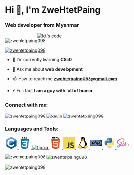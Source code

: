 <h1 align="left">Hi 👋, I'm ZweHtetPaing</h1>
<h3 align="left">Web developer from Myanmar</h3>
<img align="right" alt="let's code" width="400" src="https://media3.giphy.com/media/aEwLTJvYxwo1L09oyP/giphy.gif?cid=ecf05e478jd5vcgpconwyv9pcdfqgnofid0bis15lde0i2g9&rid=giphy.gif&ct=g">

<p align="left"> <img src="https://komarev.com/ghpvc/?username=zwehtetpaing098&label=Profile%20views&color=0e75b6&style=flat" alt="zwehtetpaing098" /> </p>

<p align="left"> <a href="https://twitter.com/zwehtetpaing098" target="blank"><img src="https://img.shields.io/twitter/follow/zwehtetpaing098?logo=twitter&style=for-the-badge" alt="zwehtetpaing098" /></a> </p>

- 🌱 I’m currently learning **CS50**

- 💬 Ask me about **web development**

- 📫 How to reach me **zwehtetpaing098@gmail.com**

- ⚡ Fun fact **I am a guy with full of humor.**

<h3 align="left">Connect with me:</h3>
<p align="left">
<a href="https://twitter.com/zwehtetpaing098" target="blank"><img align="center" src="https://raw.githubusercontent.com/rahuldkjain/github-profile-readme-generator/master/src/images/icons/Social/twitter.svg" alt="zwehtetpaing098" height="30" width="40" /></a>
<a href="https://fb.com/kevin" target="blank"><img align="center" src="https://raw.githubusercontent.com/rahuldkjain/github-profile-readme-generator/master/src/images/icons/Social/facebook.svg" alt="kevin" height="30" width="40" /></a>
<a href="https://dribbble.com/zwehtetpaing098" target="blank"><img align="center" src="https://raw.githubusercontent.com/rahuldkjain/github-profile-readme-generator/master/src/images/icons/Social/dribbble.svg" alt="zwehtetpaing098" height="30" width="40" /></a>
</p>

<h3 align="left">Languages and Tools:</h3>
<p align="left"> <a href="https://www.cprogramming.com/" target="_blank" rel="noreferrer"> <img src="https://raw.githubusercontent.com/devicons/devicon/master/icons/c/c-original.svg" alt="c" width="40" height="40"/> </a> <a href="https://www.w3schools.com/css/" target="_blank" rel="noreferrer"> <img src="https://raw.githubusercontent.com/devicons/devicon/master/icons/css3/css3-original-wordmark.svg" alt="css3" width="40" height="40"/> </a> <a href="https://www.figma.com/" target="_blank" rel="noreferrer"> <img src="https://www.vectorlogo.zone/logos/figma/figma-icon.svg" alt="figma" width="40" height="40"/> </a> <a href="https://www.w3.org/html/" target="_blank" rel="noreferrer"> <img src="https://raw.githubusercontent.com/devicons/devicon/master/icons/html5/html5-original-wordmark.svg" alt="html5" width="40" height="40"/> </a> <a href="https://developer.mozilla.org/en-US/docs/Web/JavaScript" target="_blank" rel="noreferrer"> <img src="https://raw.githubusercontent.com/devicons/devicon/master/icons/javascript/javascript-original.svg" alt="javascript" width="40" height="40"/> </a> <a href="https://www.linux.org/" target="_blank" rel="noreferrer"> <img src="https://raw.githubusercontent.com/devicons/devicon/master/icons/linux/linux-original.svg" alt="linux" width="40" height="40"/> </a> <a href="https://www.php.net" target="_blank" rel="noreferrer"> <img src="https://raw.githubusercontent.com/devicons/devicon/master/icons/php/php-original.svg" alt="php" width="40" height="40"/> </a> <a href="https://www.python.org" target="_blank" rel="noreferrer"> <img src="https://raw.githubusercontent.com/devicons/devicon/master/icons/python/python-original.svg" alt="python" width="40" height="40"/> </a> <a href="https://sass-lang.com" target="_blank" rel="noreferrer"> <img src="https://raw.githubusercontent.com/devicons/devicon/master/icons/sass/sass-original.svg" alt="sass" width="40" height="40"/> </a> </p>

<p><img align="left" src="https://github-readme-stats.vercel.app/api/top-langs?username=zwehtetpaing098&show_icons=true&locale=en&layout=compact" alt="zwehtetpaing098" /></p>

<p>&nbsp;<img align="center" src="https://github-readme-stats.vercel.app/api?username=zwehtetpaing098&show_icons=true&locale=en" alt="zwehtetpaing098" /></p>

<p><img align="center" src="https://github-readme-streak-stats.herokuapp.com/?user=zwehtetpaing098&" alt="zwehtetpaing098" /></p>

